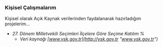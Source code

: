 ### Kişisel Çalışmalarım

Kişisel olarak Açık Kaynak verilerinden faydalanarak hazırladığım projelerim...

- *27. Dönem Milletvekili Seçimleri İlçelere Göre Seçime Katılım %*
  - *Veri kaynağı [www.ysk.gov.tr](http://ysk.gov.tr "www.ysk.gov.tr")*
